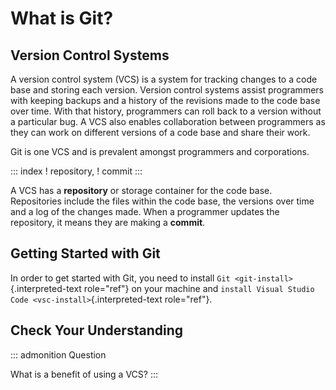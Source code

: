 # What is Git?

## Version Control Systems

A version control system (VCS) is a system for tracking changes to a
code base and storing each version. Version control systems assist
programmers with keeping backups and a history of the revisions made to
the code base over time. With that history, programmers can roll back to
a version without a particular bug. A VCS also enables collaboration
between programmers as they can work on different versions of a code
base and share their work.

Git is one VCS and is prevalent amongst programmers and corporations.

::: index
! repository, ! commit
:::

A VCS has a **repository** or storage container for the code base.
Repositories include the files within the code base, the versions over
time and a log of the changes made. When a programmer updates the
repository, it means they are making a **commit**.

## Getting Started with Git

In order to get started with Git, you need to install
`Git <git-install>`{.interpreted-text role="ref"} on your machine and
`install Visual Studio Code <vsc-install>`{.interpreted-text
role="ref"}.

## Check Your Understanding

::: admonition
Question

What is a benefit of using a VCS?
:::
